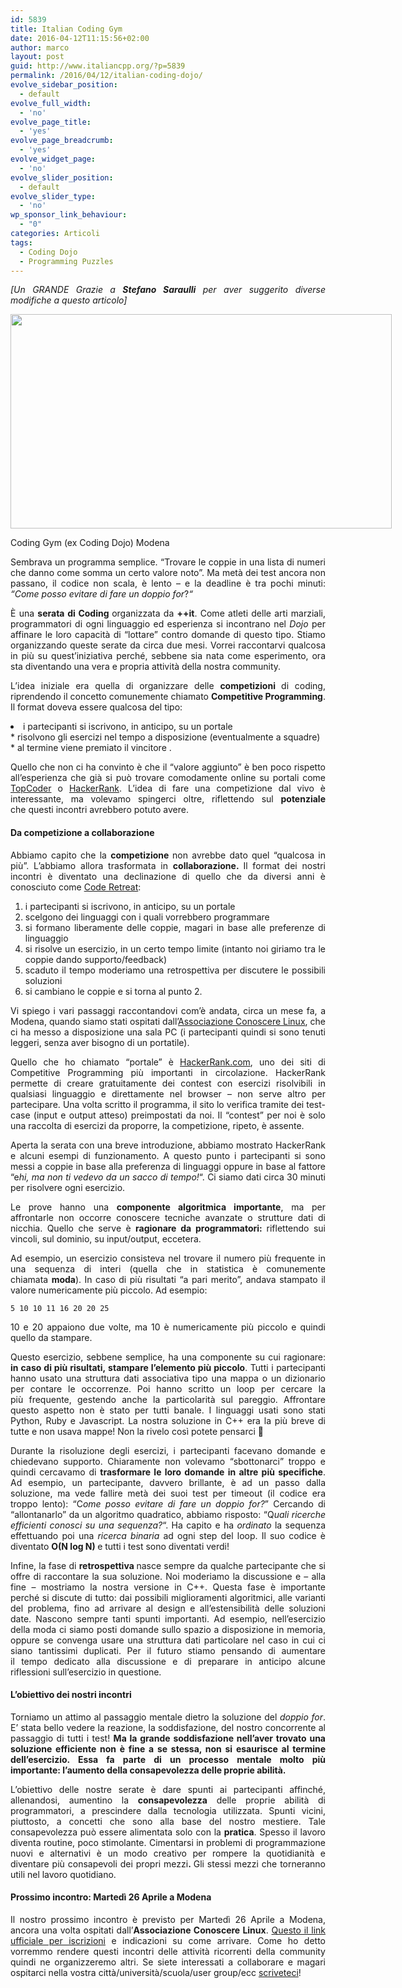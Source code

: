 ```yaml
---
id: 5839
title: Italian Coding Gym
date: 2016-04-12T11:15:56+02:00
author: marco
layout: post
guid: http://www.italiancpp.org/?p=5839
permalink: /2016/04/12/italian-coding-dojo/
evolve_sidebar_position:
  - default
evolve_full_width:
  - 'no'
evolve_page_title:
  - 'yes'
evolve_page_breadcrumb:
  - 'yes'
evolve_widget_page:
  - 'no'
evolve_slider_position:
  - default
evolve_slider_type:
  - 'no'
wp_sponsor_link_behaviour:
  - "0"
categories: Articoli
tags:
  - Coding Dojo
  - Programming Puzzles
---
```

<p style="text-align: justify;">
  <em>[Un GRANDE Grazie a <strong>Stefano Saraulli</strong> per aver suggerito diverse modifiche a questo articolo]</em>
</p>

<div id="attachment_7480" style="width: 620px" class="wp-caption aligncenter">
  <img aria-describedby="caption-attachment-7480" loading="lazy" class="size-large wp-image-7480" src="http://www.italiancpp.org/wp-content/uploads/2016/04/WP_20170124_21_20_08_Pro-1024x576.jpg" alt="" width="610" height="343" srcset="http://192.168.64.2/wordpress/wp-content/uploads/2016/04/WP_20170124_21_20_08_Pro-1024x576.jpg 1024w, http://192.168.64.2/wordpress/wp-content/uploads/2016/04/WP_20170124_21_20_08_Pro-300x169.jpg 300w, http://192.168.64.2/wordpress/wp-content/uploads/2016/04/WP_20170124_21_20_08_Pro-768x432.jpg 768w, http://192.168.64.2/wordpress/wp-content/uploads/2016/04/WP_20170124_21_20_08_Pro-600x338.jpg 600w" sizes="(max-width: 610px) 100vw, 610px" />
  
  <p id="caption-attachment-7480" class="wp-caption-text">
    Coding Gym (ex Coding Dojo) Modena
  </p>
</div>

<p style="text-align: justify;">
  Sembrava un programma semplice. &#8220;Trovare le coppie in una lista di numeri che danno come somma un certo valore noto&#8221;. Ma metà dei test ancora non passano, il codice non scala, è lento &#8211; e la deadline è tra pochi minuti: <em>&#8220;Come posso evitare di fare un doppio for</em>?<em>&#8220;</em>
</p>

<p style="text-align: justify;">
  È una <strong>serata di Coding </strong>organizzata da <strong>++it</strong>. Come atleti delle arti marziali, programmatori di ogni linguaggio ed esperienza si incontrano nel <em>Dojo </em>per affinare le loro capacità di &#8220;lottare&#8221; contro domande di questo tipo. Stiamo organizzando queste serate da circa due mesi. Vorrei raccontarvi qualcosa in più su quest’iniziativa perché, sebbene sia nata come esperimento, ora sta diventando una vera e propria attività della nostra community.
</p>

<p style="text-align: justify;">
  L’idea iniziale era quella di organizzare delle <strong>competizioni </strong>di coding, riprendendo il concetto comunemente chiamato <strong>Competitive Programming</strong>. Il format doveva essere qualcosa del tipo:
</p>

<li style="text-align: justify;">
  i partecipanti si iscrivono, in anticipo, su un portale
</li>
  * risolvono gli esercizi nel tempo a disposizione (eventualmente a squadre)
  * al termine viene premiato il vincitore .

<p style="text-align: justify;">
  Quello che non ci ha convinto è che il &#8220;valore aggiunto&#8221; è ben poco rispetto all&#8217;esperienza che già si può trovare comodamente online su portali come <a href="http://topcoder.com" target="_blank">TopCoder</a> o <a href="http://hackerrank.com" target="_blank">HackerRank</a>. L’idea di fare una competizione dal vivo è interessante, ma volevamo spingerci oltre, riflettendo sul <strong>potenziale </strong>che questi incontri avrebbero potuto avere.
</p>

<h4 style="text-align: justify;">
  <strong>Da competizione a collaborazione</strong>
</h4>

<p style="text-align: justify;">
  Abbiamo capito che la <strong>competizione </strong>non avrebbe dato quel &#8220;qualcosa in più&#8221;. L’abbiamo allora trasformata in <strong>collaborazione. </strong>Il format dei nostri incontri è diventato una declinazione di quello che da diversi anni è conosciuto come <a href="http://coderetreat.org" target="_blank">Code Retreat</a>:
</p>

<ol style="text-align: justify;">
  <li>
    i partecipanti si iscrivono, in anticipo, su un portale
  </li>
  <li>
    scelgono dei linguaggi con i quali vorrebbero programmare
  </li>
  <li>
    si formano liberamente delle coppie, magari in base alle preferenze di linguaggio
  </li>
  <li>
    si risolve un esercizio, in un certo tempo limite (intanto noi giriamo tra le coppie dando supporto/feedback)
  </li>
  <li>
    scaduto il tempo moderiamo una retrospettiva per discutere le possibili soluzioni
  </li>
  <li>
    si cambiano le coppie e si torna al punto 2.
  </li>
</ol>

<p style="text-align: justify;">
  Vi spiego i vari passaggi raccontandovi com&#8217;è andata, circa un mese fa, a Modena, quando siamo stati ospitati dall’<a href="http://conoscerelinux.org/" target="_blank">Associazione Conoscere Linux</a>, che ci ha messo a disposizione una sala PC (i partecipanti quindi si sono tenuti leggeri, senza aver bisogno di un portatile).
</p>

<p style="text-align: justify;">
  Quello che ho chiamato “portale” è <a href="http://hackerrank.com/" target="_blank">HackerRank.com</a>, uno dei siti di Competitive Programming più importanti in circolazione. HackerRank permette di creare gratuitamente dei contest con esercizi risolvibili in qualsiasi linguaggio e direttamente nel browser – non serve altro per partecipare. Una volta scritto il programma, il sito lo verifica tramite dei test-case (input e output atteso) preimpostati da noi. Il “contest” per noi è solo una raccolta di esercizi da proporre, la competizione, ripeto, è assente.
</p>

<p style="text-align: justify;">
  Aperta la serata con una breve introduzione, abbiamo mostrato HackerRank e alcuni esempi di funzionamento. A questo punto i partecipanti si sono messi a coppie in base alla preferenza di linguaggi oppure in base al fattore “e<em>hi, ma non ti vedevo da un sacco di tempo!</em>“. Ci siamo dati circa 30 minuti per risolvere ogni esercizio.
</p>

<p style="text-align: justify;">
  Le prove hanno una <strong>componente </strong><strong>algoritmica importante</strong>, ma per affrontarle non occorre conoscere tecniche avanzate o strutture dati di nicchia. Quello che serve è <strong>ragionare da programmatori: </strong>riflettendo sui vincoli, sul dominio, su input/output, eccetera.
</p>

<p style="text-align: justify;">
  Ad esempio, un esercizio consisteva nel trovare il numero più frequente in una sequenza di interi (quella che in statistica è comunemente chiamata <strong>moda</strong>). In caso di più risultati &#8220;a pari merito&#8221;, andava stampato il valore numericamente più piccolo. Ad esempio:
</p>

<p style="text-align: justify;">
  <code>5 10 10 11 16 20 20 25</code>
</p>

<p style="text-align: justify;">
  10 e 20 appaiono due volte, ma 10 è numericamente più piccolo e quindi quello da stampare.
</p>

<p style="text-align: justify;">
  Questo esercizio, sebbene semplice, ha una componente su cui ragionare: <strong>in caso di più risultati, </strong><strong>stampare l’elemento più piccolo</strong>. Tutti i partecipanti hanno usato una struttura dati associativa tipo una mappa o un dizionario per contare le occorrenze. Poi hanno scritto un loop per cercare la più frequente, gestendo anche la particolarità sul pareggio. Affrontare questo aspetto non è stato per tutti banale. I linguaggi usati sono stati Python, Ruby e Javascript. La nostra soluzione in C++ era la più breve di tutte e non usava mappe! Non la rivelo così potete pensarci 🙂
</p>

<p style="text-align: justify;">
  Durante la risoluzione degli esercizi, i partecipanti facevano domande e chiedevano supporto. Chiaramente non volevamo &#8220;sbottonarci&#8221; troppo e quindi cercavamo di <strong>trasformare le loro </strong><strong>domande in altre più specifiche</strong>. Ad esempio, un partecipante, davvero brillante, è ad un passo dalla soluzione, ma vede fallire metà dei suoi test per timeout (il codice era troppo lento): “C<em>ome </em><em>posso evitare di fare un doppio for?</em>” Cercando di &#8220;allontanarlo&#8221; da un algoritmo quadratico, abbiamo risposto: “Q<em>uali ricerche efficienti </em><em>conosci su una sequenza?</em>“. Ha capito e ha <em>ordinato </em>la sequenza effettuando poi una <em>ricerca binaria </em>ad ogni step del loop. Il suo codice è diventato <strong>O(N log N) </strong>e tutti i test sono diventati verdi!
</p>

<p style="text-align: justify;">
  Infine, la fase di <strong>retrospettiva </strong>nasce sempre da qualche partecipante che si offre di raccontare la sua soluzione. Noi moderiamo la discussione e – alla fine – mostriamo la nostra versione in C++. Questa fase è importante perché si discute di tutto: dai possibili miglioramenti algoritmici, alle varianti del problema, fino ad arrivare al design e all&#8217;estensibilità delle soluzioni date. Nascono sempre tanti spunti importanti. Ad esempio, nell&#8217;esercizio della moda ci siamo posti domande sullo spazio a disposizione in memoria, oppure se convenga usare una struttura dati particolare nel caso in cui ci siano tantissimi duplicati. Per il futuro stiamo pensando di aumentare il tempo dedicato alla discussione e di preparare in anticipo alcune riflessioni sull&#8217;esercizio in questione.
</p>

<h4 style="text-align: justify;">
  <strong>L’obiettivo dei nostri incontri</strong>
</h4>

<p style="text-align: justify;">
  Torniamo un attimo al passaggio mentale dietro la soluzione del <em>doppio for</em>. E&#8217; stata bello vedere la reazione, la soddisfazione, del nostro concorrente al passaggio di tutti i test! <strong>Ma la grande </strong><strong>soddisfazione nell’aver trovato una soluzione efficiente non è fine a se stessa, non si esaurisce </strong><strong>al termine dell’esercizio. Essa fa parte di un processo mentale molto più importante: </strong><strong>l&#8217;aumento della consapevolezza delle proprie abilità. </strong>
</p>

<p style="text-align: justify;">
  L’obiettivo delle nostre serate è dare spunti ai partecipanti affinché, allenandosi, aumentino la <strong>consapevolezza</strong> delle proprie abilità di programmatori, a prescindere dalla tecnologia utilizzata. Spunti vicini, piuttosto, a concetti che sono alla base del nostro mestiere. Tale consapevolezza può essere alimentata solo con la <strong>pratica</strong>. Spesso il lavoro diventa routine, poco stimolante. Cimentarsi in problemi di programmazione nuovi e alternativi è un modo creativo per rompere la quotidianità e diventare più consapevoli dei propri mezzi<strong>. </strong>Gli stessi mezzi che torneranno utili nel lavoro quotidiano.
</p>

<h4 style="text-align: justify;">
  <strong>Prossimo incontro: Martedì 26 Aprile a Modena</strong>
</h4>

<p style="text-align: justify;">
  Il nostro prossimo incontro è previsto per Martedì 26 Aprile a Modena, ancora una volta ospitati dall’<strong>Associazione Conoscere Linux</strong>. <a href="http://conoscerelinux.org/2016/04/12/coding-lab/" target="_blank">Questo il link ufficiale per iscrizioni</a> e indicazioni su come arrivare. Come ho detto vorremmo rendere questi incontri delle attività ricorrenti della community quindi ne organizzeremo altri. Se siete interessati a collaborare e magari ospitarci nella vostra città/università/scuola/user group/ecc <a href="http://www.italiancpp.org/chi-siamo/contattaci/" target="_blank">scriveteci</a>!
</p>